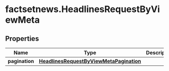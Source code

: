 # factsetnews.HeadlinesRequestByViewMeta

## Properties

Name | Type | Description | Notes
------------ | ------------- | ------------- | -------------
**pagination** | [**HeadlinesRequestByViewMetaPagination**](HeadlinesRequestByViewMetaPagination.md) |  | [optional] 


